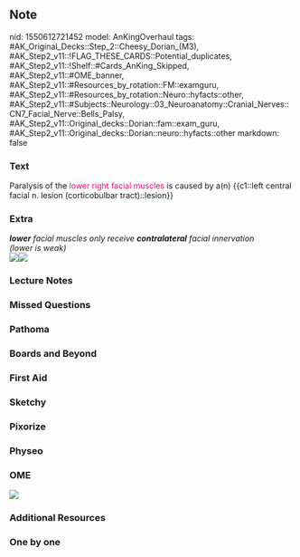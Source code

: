 ## Note
nid: 1550612721452
model: AnKingOverhaul
tags: #AK_Original_Decks::Step_2::Cheesy_Dorian_(M3), #AK_Step2_v11::!FLAG_THESE_CARDS::Potential_duplicates, #AK_Step2_v11::!Shelf::#Cards_AnKing_Skipped, #AK_Step2_v11::#OME_banner, #AK_Step2_v11::#Resources_by_rotation::FM::examguru, #AK_Step2_v11::#Resources_by_rotation::Neuro::hyfacts::other, #AK_Step2_v11::#Subjects::Neurology::03_Neuroanatomy::Cranial_Nerves::CN7_Facial_Nerve::Bells_Palsy, #AK_Step2_v11::Original_decks::Dorian::fam::exam_guru, #AK_Step2_v11::Original_decks::Dorian::neuro::hyfacts::other
markdown: false

### Text
Paralysis of the <font color="#FC0280">lower right facial</font>
<font color="#FC0280">muscles</font> is caused by a(n) {{c1::left
central facial n. lesion (corticobulbar tract)::lesion}}

### Extra
<div>
  <i><b>lower</b> facial muscles only receive <b>contralateral</b>
  facial innervation</i>
  <div>
    <div>
      <i>(lower is weak)</i>
    </div>
  </div>
</div>
<div>
  <div>
    <i><span style="color: rgb(255, 0, 0)"><img src=
    "paste-602107170258947.jpg"><img src=
    "paste-308692184465409.jpg"></span></i>
  </div>
</div>

### Lecture Notes


### Missed Questions


### Pathoma


### Boards and Beyond


### First Aid


### Sketchy


### Pixorize


### Physeo


### OME
<div class="ome-widget">
  <a href="https://onlinemeded.org?ref=anki"><img src=
  "_OME_AnkiFlashcards_General_3.png"></a>
</div>

### Additional Resources


### One by one

